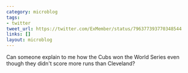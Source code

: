 ```yaml
---
category: microblog
tags:
- twitter
tweet_url: https://twitter.com/ExMember/status/796377393770348544
links: []
layout: microblog
---
```

Can someone explain to me how the Cubs won the World Series even though they didn't score more runs than Cleveland?
